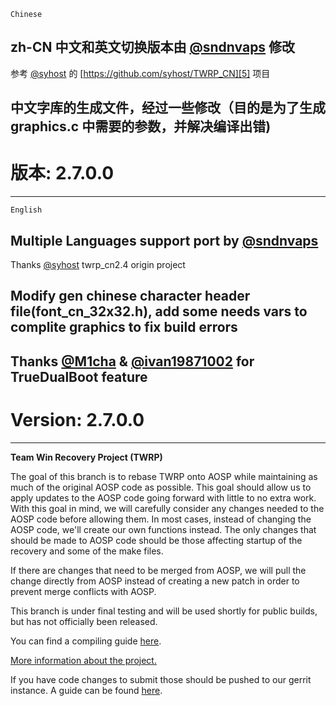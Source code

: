 `Chinese`

## zh-CN 中文和英文切换版本由 [@sndnvaps][1] 修改

参考 [@syhost][3] 的 [https://github.com/syhost/TWRP_CN][5] 项目

## 中文字库的生成文件，经过一些修改（目的是为了生成graphics.c 中需要的参数，并解决编译出错)


# 版本: 2.7.0.0 

----------------------------------------------------------------------


  `English`

## Multiple Languages support port by [@sndnvaps][1]

Thanks [@syhost][3] twrp_cn2.4 origin project 

## Modify gen chinese character header file(font_cn_32x32.h), add some needs vars to complite graphics to fix build errors


## Thanks [@M1cha][2] & [@ivan19871002][4] for TrueDualBoot feature 

# Version: 2.7.0.0 


-------------------------------------------------------------------------

**Team Win Recovery Project (TWRP)**

The goal of this branch is to rebase TWRP onto AOSP while maintaining as much of the original AOSP code as possible. This goal should allow us to apply updates to the AOSP code going forward with little to no extra work.  With this goal in mind, we will carefully consider any changes needed to the AOSP code before allowing them.  In most cases, instead of changing the AOSP code, we'll create our own functions instead.  The only changes that should be made to AOSP code should be those affecting startup of the recovery and some of the make files.

If there are changes that need to be merged from AOSP, we will pull the change directly from AOSP instead of creating a new patch in order to prevent merge conflicts with AOSP.

This branch is under final testing and will be used shortly for public builds, but has not officially been released.

You can find a compiling guide [here](http://forum.xda-developers.com/showthread.php?t=1943625 "Guide").

[More information about the project.](http://www.teamw.in/project/twrp2 "More Information")

If you have code changes to submit those should be pushed to our gerrit instance.  A guide can be found [here](http://teamw.in/twrp2-gerrit "Gerrit Guide").

 [1]: https://github.com/sndnvaps
 [2]: https://github.com/M1cha
 [3]: https://github.com/syhost
 [4]: https://github.com/ivan19871002
 [5]: https://github.com/syhost/TWRP_CN
 